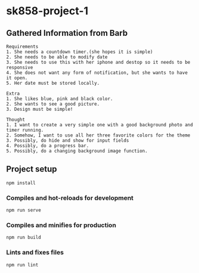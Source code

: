 # sk858-project-1

## Gathered Information from Barb
```
Requirements
1. She needs a countdown timer.(she hopes it is simple)
2. She needs to be able to modify date
3. She needs to use this with her iphone and destop so it needs to be responsive
4. She does not want any form of notification, but she wants to have it open.
5. Her date must be stored locally.

Extra
1. She likes blue, pink and black color.
2. She wants to see a good picture.
3. Design must be simple!

Thought
1. I want to create a very simple one with a good background photo and timer running.
2. Somehow, I want to use all her three favorite colors for the theme
3. Possibly, do hide and show for input fields
4. Possibly, do a progress bar.
5. Possibly, do a changing background image function.

```

## Project setup
```
npm install
```

### Compiles and hot-reloads for development
```
npm run serve
```

### Compiles and minifies for production
```
npm run build
```

### Lints and fixes files
```
npm run lint
```
